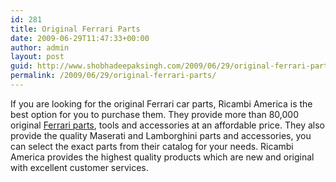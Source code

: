```yaml
---
id: 281
title: Original Ferrari Parts
date: 2009-06-29T11:47:33+00:00
author: admin
layout: post
guid: http://www.shobhadeepaksingh.com/2009/06/29/original-ferrari-parts/
permalink: /2009/06/29/original-ferrari-parts/
---
```

If you are looking for the original Ferrari car parts, Ricambi America is the best option for you to purchase them. They provide more than 80,000 original [Ferrari parts](http://www.ricambiamerica.com/), tools and accessories at an affordable price. They also provide the quality Maserati and Lamborghini parts and accessories, you can select the exact parts from their catalog for your needs. Ricambi America provides the highest quality products which are new and original with excellent customer services.